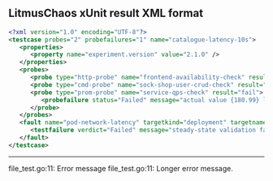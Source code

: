 ## LitmusChaos xUnit result XML format 

```xml
<?xml version="1.0" encoding="UTF-8"?>
<testcase probes="2" probefailures="1" name="catalogue-latency-10s">
   <properties>
      <property name="experiment.version" value="2.1.0" />
   </properties>
   <probes>
      <probe type="http-probe" name="frontend-availability-check" result="pass" />
      <probe type="cmd-probe" name="sock-shop-user-crud-check" result="pass" />
      <probe type="prom-probe" name="service-qps-check" result="fail">
         <probefailure status="Failed" message="actual value {180.99} less than {200}" />
      </probe>
   </probes>
   <fault name="pod-network-latency" targetkind="deployment" targetname="catalogue">
      <testfailure verdict="Failed" message="steady-state validation failed" />
   </fault>
</testcase>
```
----

<?xml version="1.0" encoding="UTF-8"?>
<testsuites>
	<testsuite tests={{ .Spec.Context }} failures="1" time="0.151" name="package/name">
		<properties>
			<property name="go.version" value="1.0"></property>
		</properties>
		<testcase classname="name" name="{{ metadata.name }} " time="0.020">
			<failure message="Failed" type="">file_test.go:11: Error message&#xA;file_test.go:11: Longer&#xA;&#x9;error&#xA;&#x9;message.</failure>
		</testcase>
		<testcase classname="name" name="TestTwo" time="0.130"></testcase>
	</testsuite>
</testsuites>
